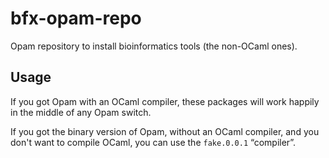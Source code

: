 bfx-opam-repo
=============

Opam repository to install bioinformatics tools (the non-OCaml ones).

Usage
-----

If you got Opam with an OCaml compiler, these packages will work happily in the
middle of any Opam switch.

If you got the binary version of Opam, without an OCaml compiler, and you don't
want to compile OCaml, you can use the `fake.0.0.1` “compiler”.

